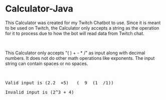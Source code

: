 # Calculator-Java

This Calculator was created for my Twitch Chatbot to use. Since it is meant to be used on Twitch, the Calculator only 
accepts a string as the operation for it to process due to how the bot will read data from Twitch chat.

<br />

This Calculator only accepts "( ) + - * /" as input along with decimal numbers. It does not do other math operations 
like exponents. The input string can contain spaces or no spaces.

<br />

<pre>
Valid input is (2.2  +5)   (  9  (1  /1))
</pre>

<pre>
Invalid input is (2^3 + 4)
</pre>
